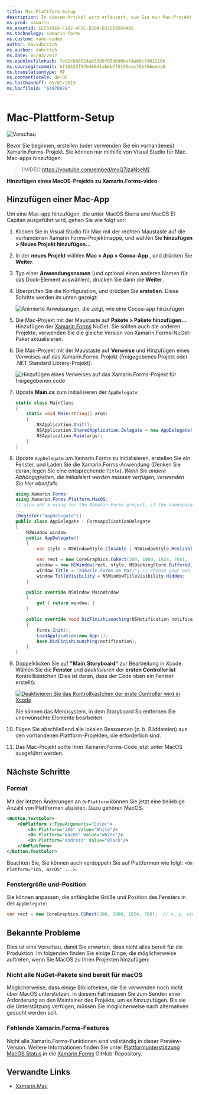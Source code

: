 ```yaml
---
title: Mac-Plattform-Setup
description: In diesem Artikel wird erläutert, wie Sie ein Mac-Projekt ein Xamarin.Forms-Projekt hinzufügen, das erzeugt eine app unter MacOS Sierra und MacOS El Capitan ausgeführt werden kann.
ms.prod: xamarin
ms.assetid: EEC549E0-F182-4F9C-B2BA-B31D19569AA5
ms.technology: xamarin-forms
ms.custom: xamu-video
author: davidbritch
ms.author: dabritch
ms.date: 05/03/2017
ms.openlocfilehash: 7ed2cb66524ab3380f65d6d0be74a66c7d01226b
ms.sourcegitcommit: bf18425f97b48661ab6b775195eac76b356eeba0
ms.translationtype: MT
ms.contentlocale: de-DE
ms.lasthandoff: 05/01/2019
ms.locfileid: "64978028"
---
```

# <a name="mac-platform-setup"></a>Mac-Plattform-Setup

![Vorschau](~/media/shared/preview.png)

Bevor Sie beginnen, erstellen (oder verwenden Sie ein vorhandenes) Xamarin.Forms-Projekt. Sie können nur mithilfe von Visual Studio für Mac. Mac-apps hinzufügen.

> [!VIDEO https://youtube.com/embed/mvQ7jzaNseM]

**Hinzufügen eines MacOS-Projekts zu Xamarin.Forms-video**

## <a name="adding-a-mac-app"></a>Hinzufügen einer Mac-App

Um eine Mac-app hinzufügen, die unter MacOS Sierra und MacOS El Capitan ausgeführt wird, gehen Sie wie folgt vor:

1. Klicken Sie in Visual Studio für Mac mit der rechten Maustaste auf die vorhandenen Xamarin.Forms-Projektmappe, und wählen Sie **hinzufügen > Neues Projekt hinzufügen...**

2. In der **neues Projekt** wählen **Mac > App > Cocoa-App** , und drücken Sie **Weiter**.

3. Typ einer **Anwendungsnamen** (und optional einen anderen Namen für das Dock-Element auswählen), drücken Sie dann die **Weiter**.

4. Überprüfen Sie die Konfiguration, und drücken Sie **erstellen**. Diese Schritte werden im unten gezeigt:

    ![Animierte Anweisungen, die zeigt, wie eine Cocoa-app hinzufügen](mac-images/add-macos-proj.gif)

5. Die Mac-Projekt mit der Maustaste auf **Pakete > Pakete hinzufügen...**  Hinzufügen der [Xamarin.Forms](https://www.nuget.org/packages/Xamarin.Forms/) NuGet. Sie sollten auch die anderen Projekte, verwenden Sie die gleiche Version von Xamarin.Forms-NuGet-Paket aktualisieren.

6. Die Mac-Projekt mit der Maustaste auf **Verweise** und Hinzufügen eines Verweises auf das Xamarin.Forms-Projekt (freigegebenes Projekt oder .NET Standard Library-Projekt).

    ![Hinzufügen eines Verweises auf das Xamarin.Forms-Projekt für freigegebenen code](mac-images/references-sml.png)

7. Update **Main.cs** zum Initialisieren der `AppDelegate`:

    ```csharp
    static class MainClass
    {
        static void Main(string[] args)
        {
            NSApplication.Init();
            NSApplication.SharedApplication.Delegate = new AppDelegate(); // add this line
            NSApplication.Main(args);
        }
    }
    ```

8. Update `AppDelegate` um Xamarin.Forms zu initialisieren, erstellen Sie ein Fenster, und Laden Sie die Xamarin.Forms-Anwendung (Denken Sie daran, legen Sie eine entsprechende `Title`). _Wenn Sie andere Abhängigkeiten, die initialisiert werden müssen verfügen, verwenden Sie hier ebenfalls._

    ```csharp
    using Xamarin.Forms;
    using Xamarin.Forms.Platform.MacOS;
    // also add a using for the Xamarin.Forms project, if the namespace is different to this file
    ...
    [Register("AppDelegate")]
    public class AppDelegate : FormsApplicationDelegate
    {
        NSWindow window;
        public AppDelegate()
        {
            var style = NSWindowStyle.Closable | NSWindowStyle.Resizable | NSWindowStyle.Titled;

            var rect = new CoreGraphics.CGRect(200, 1000, 1024, 768);
            window = new NSWindow(rect, style, NSBackingStore.Buffered, false);
            window.Title = "Xamarin.Forms on Mac!"; // choose your own Title here
            window.TitleVisibility = NSWindowTitleVisibility.Hidden;
        }

        public override NSWindow MainWindow
        {
            get { return window; }
        }

        public override void DidFinishLaunching(NSNotification notification)
        {
            Forms.Init();
            LoadApplication(new App());
            base.DidFinishLaunching(notification);
        }
    }
    ```

9. Doppelklicken Sie auf **"Main.Storyboard"** zur Bearbeitung in Xcode. Wählen Sie die **Fenster** und _deaktivieren_ der **ersten Controller ist** Kontrollkästchen (Dies ist daran, dass der Code oben ein Fenster erstellt):

    [![Deaktivieren Sie das Kontrollkästchen der erste Controller wird in Xcode](mac-images/xcode-init-controller-sml.png)](mac-images/xcode-init-controller.png#lightbox)

    Sie können das Menüsystem, in dem Storyboard So entfernen Sie unerwünschte Elemente bearbeiten.

10. Fügen Sie abschließend alle lokalen Ressourcen (z. b. Bilddateien) aus den vorhandenen Plattform-Projekten, die erforderlich sind.

11. Das Mac-Projekt sollte Ihrer Xamarin.Forms-Code jetzt unter MacOS ausgeführt werden.

## <a name="next-steps"></a>Nächste Schritte

### <a name="styling"></a>Format

Mit der letzten Änderungen an `OnPlatform` können Sie jetzt eine beliebige Anzahl von Plattformen abzielen. Dazu gehören MacOS.

```xml
<Button.TextColor>
    <OnPlatform x:TypeArguments="Color">
        <On Platform="iOS" Value="White"/>
        <On Platform="macOS" Value="White"/>
        <On Platform="Android" Value="Black"/>
    </OnPlatform>
</Button.TextColor>
```

Beachten Sie, Sie können auch verdoppeln Sie auf Plattformen wie folgt: `<On Platform="iOS, macOS" ...>`.

### <a name="window-size-and-position"></a>Fenstergröße und-Position

Sie können anpassen, die anfängliche Größe und Position des Fensters in der `AppDelegate`:

```csharp
var rect = new CoreGraphics.CGRect(200, 1000, 1024, 768);  // x, y, width, height
```

## <a name="known-issues"></a>Bekannte Probleme

Dies ist eine Vorschau, damit Sie erwarten, dass nicht alles bereit für die Produktion. Im folgenden finden Sie einige Dinge, die möglicherweise auftreten, wenn Sie MacOS zu Ihren Projekten hinzufügen:

### <a name="not-all-nugets-are-ready-for-macos"></a>Nicht alle NuGet-Pakete sind bereit für macOS

Möglicherweise, dass einige Bibliotheken, die Sie verwenden noch nicht über MacOS unterstützen. In diesem Fall müssen Sie zum Senden einer Anforderung an den Maintainer des Projekts, um es hinzuzufügen. Bis sie die Unterstützung verfügen, müssen Sie möglicherweise nach alternativen gesucht werden soll.

### <a name="missing-xamarinforms-features"></a>Fehlende Xamarin.Forms-Features

Nicht alle Xamarin.Forms-Funktionen sind vollständig in dieser Preview-Version. Weitere Informationen finden Sie unter [Plattformunterstützung MacOS Status](https://github.com/xamarin/Xamarin.Forms/wiki/Platform-Support-macOS-Status) in die [Xamarin.Forms](https://github.com/xamarin/Xamarin.Forms) GitHub-Repository.

## <a name="related-links"></a>Verwandte Links

- [Xamarin.Mac](~/mac/index.yml)
